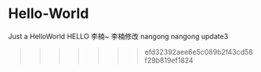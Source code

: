 # Hello-World
Just a HelloWorld
HELLO 李楠~
李楠修改
nangong
nangong update3
>>>>>>> efd32392aee6e5c089b2f43cd58f29b819ef1824
